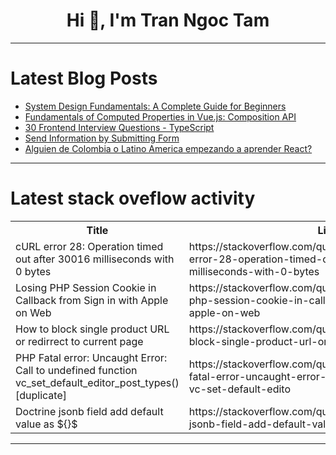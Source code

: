 <h1 align="center">Hi 👋, I'm Tran Ngoc Tam</h1>

---

# Latest Blog Posts 
<!-- BLOG-POST-LIST:START -->
- [System Design Fundamentals: A Complete Guide for Beginners](https://dev.to/kaustubhyerkade/system-design-fundamentals-a-complete-guide-for-beginners-3n95)
- [Fundamentals of Computed Properties in Vue.js: Composition API](https://dev.to/sonaykara/computed-properties-in-vuejs-composition-api-2l7i)
- [30 Frontend Interview Questions - TypeScript](https://dev.to/m_midas/30-frontend-interview-questions-typescript-12c2)
- [Send Information by Submitting Form](https://dev.to/elanatframework/send-information-by-submitting-form-49kc)
- [Alguien de Colombia o Latino America empezando a aprender React?](https://dev.to/jhoiner_martinez_8301f2b9/alguien-de-colombia-o-latino-america-empezando-a-aprender-react-15a)
<!-- BLOG-POST-LIST:END -->

---

# Latest stack oveflow activity
<table>
  <tr><th>Title</th><th>Link</th></tr>
  <!-- STACKOVERFLOW:START --><tr><td>cURL error 28: Operation timed out after 30016 milliseconds with 0 bytes</td><td>https://stackoverflow.com/questions/79048461/curl-error-28-operation-timed-out-after-30016-milliseconds-with-0-bytes</td></tr><tr><td>Losing PHP Session Cookie in Callback from Sign in with Apple on Web</td><td>https://stackoverflow.com/questions/79048288/losing-php-session-cookie-in-callback-from-sign-in-with-apple-on-web</td></tr><tr><td>How to block single product URL or redirrect to current page</td><td>https://stackoverflow.com/questions/79048278/how-to-block-single-product-url-or-redirrect-to-current-page</td></tr><tr><td>PHP Fatal error: Uncaught Error: Call to undefined function vc_set_default_editor_post_types&lpar;&rpar; [duplicate]</td><td>https://stackoverflow.com/questions/79048241/php-fatal-error-uncaught-error-call-to-undefined-function-vc-set-default-edito</td></tr><tr><td>Doctrine jsonb field add default value as ${}$</td><td>https://stackoverflow.com/questions/79048197/doctrine-jsonb-field-add-default-value-as</td></tr><!-- STACKOVERFLOW:END -->
</table>

---


